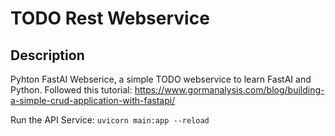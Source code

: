 # TODO Rest Webservice

## Description

Pyhton FastAI Webserice, a simple TODO webservice to learn FastAI and Python.
Followed this tutorial: https://www.gormanalysis.com/blog/building-a-simple-crud-application-with-fastapi/

Run the API Service: 
`uvicorn main:app --reload`